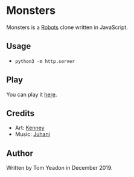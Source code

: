 # Monsters

Monsters is a [Robots](https://en.wikipedia.org/wiki/Chase_(video_game)) clone written in JavaScript.

## Usage

* `python3 -m http.server`

## Play

You can play it [here](http://games.tomyeadon.com/monsters/index.html).

## Credits

* Art: [Kenney](https://opengameart.org/content/1-bit-pack)
* Music: [Juhani](https://opengameart.org/content/512-sound-effects-8-bit-style)

## Author

Written by Tom Yeadon in December 2019.
